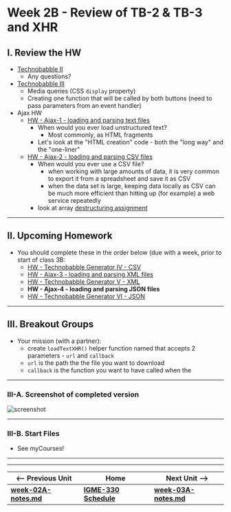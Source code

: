 
# Week 2B - Review of TB-2 & TB-3 and XHR

## I. Review the HW
- [Technobabble II](https://github.com/tonethar/IGME-330-Master/blob/master/notes/HW-technobabble-2.md)
  - Any questions?
- [Technobabble III](https://github.com/tonethar/IGME-330-Master/blob/master/notes/HW-technobabble-3.md)
  - Media queries (CSS `display` property)
  - Creating one function that will be called by both buttons (need to pass parameters from an event handler)
- Ajax HW
  - [HW - Ajax-1 - loading and parsing text files](https://github.com/tonethar/IGME-330-Master/blob/master/notes/HW-ajax-1.md)
    - When would you ever load unstructured text?
      - Most commonly, as HTML fragments
    - Let's look at the "HTML creation" code - both the "long way" and the "one-liner"
  - [HW - Ajax-2 - loading and parsing CSV files](https://github.com/tonethar/IGME-330-Master/blob/master/notes/HW-ajax-2.md)
    - When would you ever use a CSV file?
      - when working with large amounts of data, it is very common to export it from a spreadsheet and save it as CSV
      - when the data set is large, keeping data locally as CSV can be much more efficient than hitting up (for example) a web service repeatedly
    - look at array [destructuring assignment](https://developer.mozilla.org/en-US/docs/Web/JavaScript/Reference/Operators/Destructuring_assignment)

<hr>

## II. Upcoming Homework
- You should complete these in the order below (due with a week, prior to start of class 3B:
  - [HW - Technobabble Generator IV - CSV](https://github.com/tonethar/IGME-330-Master/blob/master/notes/HW-technobabble-4.md)
  - [HW - Ajax-3 - loading and parsing XML files](https://github.com/tonethar/IGME-330-Master/blob/master/notes/HW-ajax-3.md)
  - [HW - Technobabble Generator V - XML](https://github.com/tonethar/IGME-330-Master/blob/master/notes/HW-technobabble-5.md)
  - **HW - Ajax-4 - loading and parsing JSON files**
  - [HW - Technobabble Generator VI - JSON](https://github.com/tonethar/IGME-330-Master/blob/master/notes/HW-technobabble-6.md)

<hr>

## III. Breakout Groups

- Your mission (with a partner):
  - create `loadTextXHR()` helper function named that accepts 2 parameters - `url` and `callback`
  - `url` is the path the the file you want to download
  - `callback` is the function you want to have called when the 

<hr>

### III-A. Screenshot of completed version

![screenshot]()

<hr>

### III-B. Start Files

- See myCourses!

<!--
- Any questions?
  - You all just finished [Core Skills #4](https://github.com/tonethar/IGME-330-Master/blob/master/notes/4-adding-controls.md) (Controls: Button, checkbox, mouse clicking on the canvas):
    - another new thing was `ctx.save()` and `ctx.restore()` - and you will see how usefull these are next week when we cover canvas transformations (translate, rotate, scale)
    - Let's look at how to fix the "Play Button Spamming" issue
  - [Core Skills #5](https://github.com/tonethar/IGME-330-Master/blob/master/notes/5-write-some-code.md):
    - is due soon
    - mostly about adding more controls and helper functions, re-factoring the code, D.R.Y.
    - allows you to demonstrate your understanding of what we've done so far
    - don't put this off until the last minute
- Let's look at some more canvas - [canvas-2.md](https://github.com/tonethar/IGME-330-Master/blob/master/notes/canvas-2.md)
- Finish up *Shape Viewer*
- Preview of Next week:
  - canvas transformations, drawing gradients
  - procedurally drawing flowers - Phyllotaxis



# Week 2B - Periodic Functions & Algorithmic Botany



## I. Overview
Topics:
- Review the *SG-1* HW
- Look at how to draw Sine waves using canvas
- Get you started on Algorithmic Botany (Phyllotaxis)



## II. Presentation



- Review SG-1



- [HW - Sine Wave](https://github.com/tonethar/IGME-330-Master/blob/master/notes/HW-sine-wave.md) - Here we are going to explore common periodic functions by building both a static sine wave, and an animated one, and maybe give you some ideas for Project 1. Be sure to follow along!



3. Phyllotaxis - [HW - Algorithmic Botany](https://github.com/tonethar/IGME-330-Master/blob/master/notes/HW-algorithmic-botany.md)
-->

<hr><hr>

| <-- Previous Unit | Home | Next Unit -->
| --- | --- | --- 
| [**week-02A-notes.md**](week-02A-notes.md)     |  [**IGME-330 Schedule**](../schedule.md) | [**week-03A-notes.md**](week-03A-notes.md)
